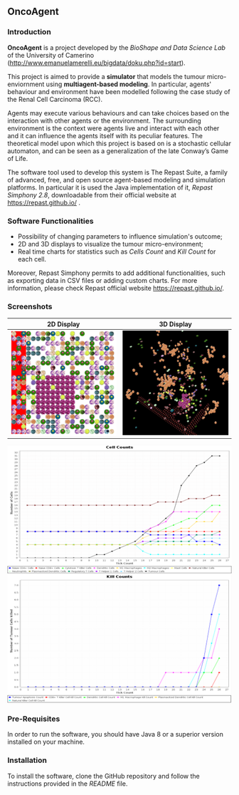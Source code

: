 ## OncoAgent

### Introduction

**OncoAgent** is a project developed by the *BioShape and Data Science Lab* of the University of Camerino (http://www.emanuelamerelli.eu/bigdata/doku.php?id=start). 

This project is aimed to provide a **simulator** that models the tumour micro-enviornment using **multiagent-based modeling**. In particular, agents' behaviour and environment have been modelled following the case study of the Renal Cell Carcinoma (RCC).  

Agents may execute various behaviours and can take choices based on the interaction with other agents or the environment. The surrounding environment is the context were agents live and interact with each other and it can influence the agents itself with its peculiar features. The theoretical model upon which this project is based on is a stochastic cellular automaton, and can be seen as a generalization of the late Conway’s Game of Life.

The software tool used to develop this system is The Repast Suite, a family of advanced, free, and open source agent-based modeling and simulation platforms. In particular it is used the Java implementation of it, *Repast Simphony 2.8*, downloadable from their official website at https://repast.github.io/ .

### Software Functionalities

* Possibility of changing parameters to influence simulation's outcome;
* 2D and 3D displays to visualize the tumour micro-environment;
* Real time charts for statistics such as _Cells Count_ and _Kill Count_ for each cell.

Moreover, Repast Simphony permits to add additional functionalities, such as exporting data in CSV files or adding custom charts. For more information, please check Repast official website https://repast.github.io/.

### Screenshots

2D Display             |  3D Display
:-------------------------:|:-------------------------:
![2d](2d.png)  |  ![3d](3d.png)


![cell_count](cell_count.png)
![kill_count](kill_count.png)

### Pre-Requisites

In order to run the software, you should have Java 8 or a superior version installed on your machine.

### Installation

To install the software, clone the GitHub repository and follow the instructions provided in the *README* file.